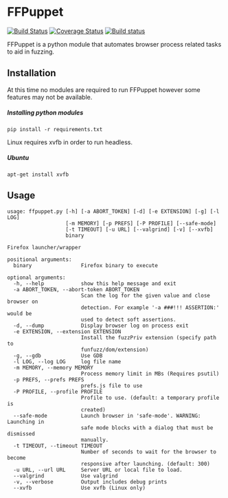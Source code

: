 FFPuppet
=======

[![Build Status](https://api.travis-ci.org/MozillaSecurity/ffpuppet.svg)](https://travis-ci.org/MozillaSecurity/ffpuppet)
[![Coverage Status](https://coveralls.io/repos/github/MozillaSecurity/ffpuppet/badge.svg)](https://coveralls.io/github/MozillaSecurity/ffpuppet)
[![Build status](https://ci.appveyor.com/api/projects/status/7r1sx0iad8wksfmw/branch/master?svg=true)](https://ci.appveyor.com/project/tysmith/ffpuppet/branch/master)

FFPuppet is a python module that automates browser process related tasks to aid in fuzzing.

Installation
------------

At this time no modules are required to run FFPuppet however some features may not be available.

##### Installing python modules
  
    pip install -r requirements.txt

Linux requires xvfb in order to run headless.

##### Ubuntu

    apt-get install xvfb


Usage
-----
```
usage: ffpuppet.py [-h] [-a ABORT_TOKEN] [-d] [-e EXTENSION] [-g] [-l LOG]
                   [-m MEMORY] [-p PREFS] [-P PROFILE] [--safe-mode]
                   [-t TIMEOUT] [-u URL] [--valgrind] [-v] [--xvfb]
                   binary

Firefox launcher/wrapper

positional arguments:
  binary                Firefox binary to execute

optional arguments:
  -h, --help            show this help message and exit
  -a ABORT_TOKEN, --abort-token ABORT_TOKEN
                        Scan the log for the given value and close browser on
                        detection. For example '-a ###!!! ASSERTION:' would be
                        used to detect soft assertions.
  -d, --dump            Display browser log on process exit
  -e EXTENSION, --extension EXTENSION
                        Install the fuzzPriv extension (specify path to
                        funfuzz/dom/extension)
  -g, --gdb             Use GDB
  -l LOG, --log LOG     log file name
  -m MEMORY, --memory MEMORY
                        Process memory limit in MBs (Requires psutil)
  -p PREFS, --prefs PREFS
                        prefs.js file to use
  -P PROFILE, --profile PROFILE
                        Profile to use. (default: a temporary profile is
                        created)
  --safe-mode           Launch browser in 'safe-mode'. WARNING: Launching in
                        safe mode blocks with a dialog that must be dismissed
                        manually.
  -t TIMEOUT, --timeout TIMEOUT
                        Number of seconds to wait for the browser to become
                        responsive after launching. (default: 300)
  -u URL, --url URL     Server URL or local file to load.
  --valgrind            Use valgrind
  -v, --verbose         Output includes debug prints
  --xvfb                Use xvfb (Linux only)
```
